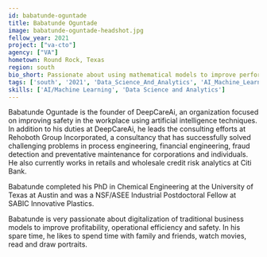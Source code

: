 ```yaml
---
id: babatunde-oguntade
title: Babatunde Oguntade
image: babatunde-oguntade-headshot.jpg
fellow_year: 2021
project: ["va-cto"]
agency: ["VA"]
hometown: Round Rock, Texas
region: south
bio_short: Passionate about using mathematical models to improve performance.
tags: ['south', '2021', 'Data_Science_And_Analytics', 'AI_Machine_Learning']
skills: ['AI/Machine Learning', 'Data Science and Analytics']
---
```

Babatunde Oguntade is the founder of DeepCareAi, an organization focused on improving safety in the workplace using artificial intelligence techniques. In addition to his duties at DeepCareAi, he leads the consulting efforts at Rehoboth Group Incorporated, a consultancy that has successfully solved challenging problems in process engineering, financial engineering, fraud detection and preventative maintenance for corporations and individuals. He also currently works in retails and wholesale credit risk analytics at Citi Bank.

Babatunde completed his PhD in Chemical Engineering at the University of Texas at Austin and was a NSF/ASEE Industrial Postdoctoral Fellow at SABIC Innovative Plastics.

Babatunde is very passionate about digitalization of traditional business models to improve profitability, operational efficiency and safety. In his spare time, he likes to spend time with family and friends, watch movies, read and draw portraits.

